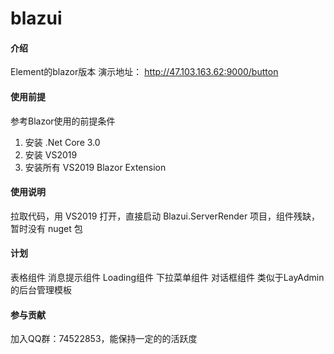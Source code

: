# blazui

#### 介绍
Element的blazor版本
演示地址：
http://47.103.163.62:9000/button

#### 使用前提
参考Blazor使用的前提条件

1. 安装 .Net Core 3.0
2. 安装 VS2019
3. 安装所有 VS2019 Blazor Extension

#### 使用说明

拉取代码，用 VS2019 打开，直接启动 Blazui.ServerRender 项目，组件残缺，暂时没有 nuget 包

#### 计划

表格组件
消息提示组件
Loading组件
下拉菜单组件
对话框组件
类似于LayAdmin的后台管理模板

#### 参与贡献

加入QQ群：74522853，能保持一定的的活跃度